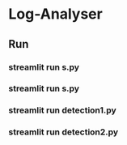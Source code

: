 # Log-Analyser
## Run 
### streamlit run s.py
### streamlit run s.py
### streamlit run detection1.py
### streamlit run detection2.py
